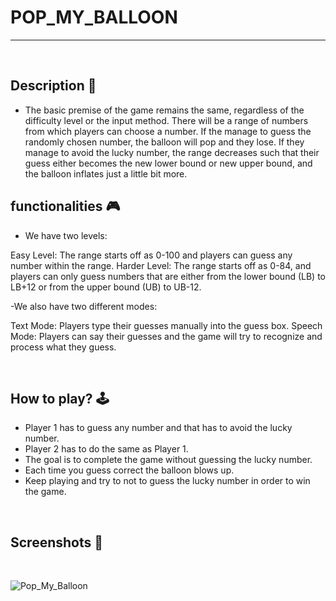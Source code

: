 # **POP_MY_BALLOON** 

---

<br>

## **Description 📃**
- The basic premise of the game remains the same, regardless of the difficulty level or the input method. There will be a range of numbers from which players can choose a number. If the manage to guess the randomly chosen number, the balloon will pop and they lose. If they manage to avoid the lucky number, the range decreases such that their guess either becomes the new lower bound or new upper bound, and the balloon inflates just a little bit more.

## **functionalities 🎮**
- We have two levels:

Easy Level: The range starts off as 0-100 and players can guess any number within the range.
Harder Level: The range starts off as 0-84, and players can only guess numbers that are either from the lower bound (LB) to LB+12 or from the upper bound (UB) to UB-12.

-We also have two different modes:

Text Mode: Players type their guesses manually into the guess box.
Speech Mode: Players can say their guesses and the game will try to recognize and process what they guess.

<br>

## **How to play? 🕹️**

- Player 1 has to guess any number and that has to avoid the lucky number.
- Player 2 has to do the same as Player 1.
- The goal is to complete the game without guessing the lucky number.
- Each time you guess correct the balloon blows up.
- Keep playing and try to not to guess the lucky number in order to win the game. 
<br>

## **Screenshots 📸**

<br>

![Pop_My_Balloon](https://github.com/Nayanika1402/Pop-My-Balloon/assets/132455412/0bbc637a-9bd5-4667-ad34-525644fba105)

<br>


